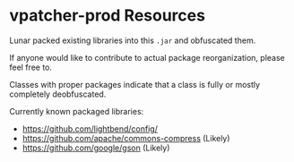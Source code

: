 # vpatcher-prod Resources
Lunar packed existing libraries into this `.jar` and obfuscated them.

If anyone would like to contribute to actual package reorganization, please feel free to.

Classes with proper packages indicate that a class is fully or mostly completely deobfuscated.

Currently known packaged libraries:
* https://github.com/lightbend/config/
* https://github.com/apache/commons-compress (Likely)
* https://github.com/google/gson (Likely)